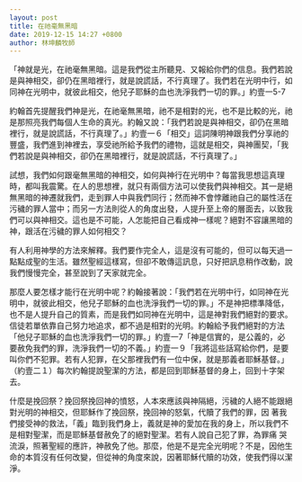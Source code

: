 ```yaml
---
layout: post
title: 在祂毫無黑暗
date: 2019-12-15 14:27 +0800
author: 林坤麟牧師
---
```


「神就是光，在祂毫無黑暗。這是我們從主所聽見、又報給你們的信息。我們若說是與神相交，卻仍在黑暗裡行，就是說謊話，不行真理了。我們若在光明中行，如同神在光明中，就彼此相交，他兒子耶穌的血也洗淨我們一切的罪。」約壹一5-7

約翰首先提醒我們神是光，在祂毫無黑暗，祂不是相對的光，也不是比較的光，祂是那照亮我們每個人生命的真光。約翰又說：「我們若說是與神相交，卻仍在黑暗裡行，就是說謊話，不行真理了。」約壹一６「相交」這詞陳明神跟我們分享祂的豐盛，我們進到神裡去，享受祂所給予我們的禮物，這就是相交，與神團契，「我們若說是與神相交，卻仍在黑暗裡行，就是說謊話，不行真理了。」

試想，我們如何跟毫無黑暗的神相交，如何與神行在光明中？每當我思想這真理時，都叫我震驚。在人的思想裡，就只有兩個方法可以使我們與神相交。其一是絕無黑暗的神遷就我們，走到罪人中與我們同行；然而神不會悖離祂自己的屬性活在污穢的罪人當中；而另一方法則從人的角度出發，人提升至上帝的層面去，以致我們可以與神相交。這也是不可能，人怎能把自己看成神一樣呢？絕對不容讓黑暗的神，跟活在污穢的罪人如何相交？

有人利用神學的方法來解釋。我們要作完全人，這是沒有可能的，但可以每天過一點點成聖的生活。雖然聖經這樣寫，但卻不敢傳這訊息，只好把訊息稍作改動，說我們慢慢完全，甚至說到了天家就完全。

那麼人要怎樣才能行在光明中呢？約翰接著說：「我們若在光明中行，如同神在光明中，就彼此相交，他兒子耶穌的血也洗淨我們一切的罪。」不是神把標準降低，也不是人提升自己的質素，而是我們如同神在光明中，這是神對我們絕對的要求。信徒若單依靠自己努力地追求，都不過是相對的光明。約翰給予我們絕對的方法「他兒子耶穌的血也洗淨我們一切的罪。」約壹一7「神是信實的，是公義的，必要赦免我們的罪，洗淨我們一切的不義。」約壹一９「我將這些話寫給你們，是要叫你們不犯罪。若有人犯罪，在父那裡我們有一位中保，就是那義者耶穌基督。」（約壹二１）每次約翰提說聖潔的方法，都是回到耶穌基督的身上，回到十字架去。

什麼是挽回祭？挽回祭挽回神的憤怒，人本來應該與神隔絕，污穢的人絕不能跟絕對光明的神相交，但耶穌作了挽回祭，挽回神的怒氣，代贖了我們的罪，因 著我們接受神的救法，「義」臨到我們身上，義就是神的愛加在我的身上，所以我們不是相對聖潔，而是耶穌基督赦免了的絕對聖潔。若有人說自己犯了罪，為罪痛 哭流淚，照著聖經的應許，神赦免了他。那麼，他是不是完全光明呢？不是，因他生命的本質沒有任何改變，但從神的角度來說，因著耶穌代贖的功效，使我們得以潔淨。
